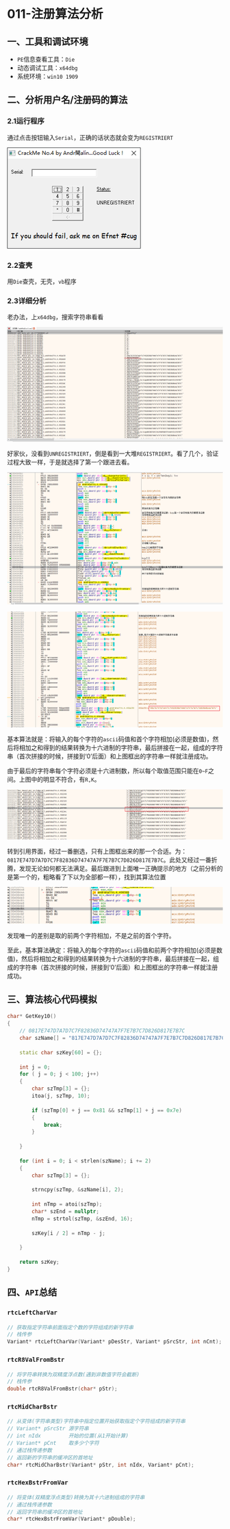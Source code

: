 # 011-注册算法分析

## 一、工具和调试环境

- `PE`信息查看工具：`Die`
- 动态调试工具：`x64dbg`
- 系统环境：`win10 1909`

## 二、分析用户名/注册码的算法

### 2.1运行程序

通过点击按钮输入`Serial`，正确的话状态就会变为`REGISTRIERT`

![image-20230211145759201](assets/011-01.png)

### 2.2查壳

用`Die`查壳，无壳，`vb`程序

### 2.3详细分析

老办法，上`x64dbg`，搜索字符串看看

![image-20230211150835908](assets/011-02.png)

好家伙，没看到`UNREGISTRIERT`，倒是看到一大堆`REGISTRIERT`。看了几个，验证过程大致一样，于是就选择了第一个跟进去看。

![image-20230211163559136](assets/011-03.png)

![image-20230211163748353](assets/011-04.png)

基本算法就是：将输入的每个字符的`ascii`码值和首个字符相加(必须是数值)，然后将相加之和得到的结果转换为十六进制的字符串，最后拼接在一起，组成的字符串（首次拼接的时候，拼接到‘0’后面）和上图框出的字符串一样就注册成功。

由于最后的字符串每个字符必须是十六进制数，所以每个取值范围只能在`0~F`之间。上图中的明显不符合，有`R,K`。

![image-20230211172110394](assets/011-05.png)

转到引用界面，经过一番删选，只有上图框出来的那一个合适。为：`0817E747D7A7D7C7F82836D74747A7F7E7B7C7D826D817E7B7C`。此处又经过一番折腾，发现无论如何都无法满足。最后跟进到上面唯一正确提示的地方（之前分析的是第一个的，粗略看了下以为全部都一样），找到其算法位置

![image-20230211172908445](assets/011-06.png)

发现唯一的差别是取的前两个字符相加，不是之前的首个字符。

至此，基本算法确定：将输入的每个字符的`ascii`码值和前两个字符相加(必须是数值)，然后将相加之和得到的结果转换为十六进制的字符串，最后拼接在一起，组成的字符串（首次拼接的时候，拼接到‘0’后面）和上图框出的字符串一样就注册成功。

## 三、算法核心代码模拟

```C++
char* GetKey10()
{
	// 0817E747D7A7D7C7F82836D74747A7F7E7B7C7D826D817E7B7C
	char szName[] = "817E747D7A7D7C7F82836D74747A7F7E7B7C7D826D817E7B7C";

	static char szKey[60] = {};

	int j = 0;
	for ( j = 0; j < 100; j++)
	{
		char szTmp[3] = {};
		itoa(j, szTmp, 10);

		if (szTmp[0] + j == 0x81 && szTmp[1] + j == 0x7e)
		{
			break;
		}

	}

	for (int i = 0; i < strlen(szName); i += 2)
	{
		char szTmp[3] = {};

		strncpy(szTmp, &szName[i], 2);

		int nTmp = atoi(szTmp);
		char* szEnd = nullptr;
		nTmp = strtol(szTmp, &szEnd, 16);

		szKey[i / 2] = nTmp - j;

	}

	return szKey;
}
```

## 四、`API`总结

### `rtcLeftCharVar`

```c++
// 获取指定字符串前面指定个数的字符组成的新字符串
// 栈传参
Variant* rtcLeftCharVar(Variant* pDesStr, Variant* pSrcStr, int nCnt);
```

### `rtcR8ValFromBstr`

```c++
// 将字符串转换为双精度浮点数(遇到非数值字符会截断)
// 栈传参
double rtcR8ValFromBstr(char* pStr);
```

### `rtcMidCharBstr`

```c++
// 从变体(字符串类型)字符串中指定位置开始获取指定个字符组成的新字符串
// Variant* pSrcStr 源字符串
// int nIdx 	    开始的位置(从1开始计算)
// Variant* pCnt	取多少个字符
// 通过栈传递参数
// 返回新的字符串的缓冲区的首地址
char* rtcMidCharBstr(Variant* pStr, int nIdx, Variant* pCnt);
```

### `rtcHexBstrFromVar`

```c++
// 将变体(双精度浮点类型)转换为其十六进制组成的字符串
// 通过栈传递参数
// 返回字符串的缓冲区的首地址
char* rtcHexBstrFromVar(Variant* pDouble);
```

